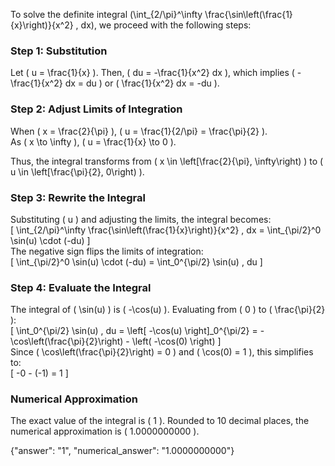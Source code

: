 

To solve the definite integral \(\int_{2/\pi}^\infty \frac{\sin\left(\frac{1}{x}\right)}{x^2} \, dx\), we proceed with the following steps:

### Step 1: Substitution
Let \( u = \frac{1}{x} \). Then, \( du = -\frac{1}{x^2} dx \), which implies \( -\frac{1}{x^2} dx = du \) or \( \frac{1}{x^2} dx = -du \).

### Step 2: Adjust Limits of Integration
When \( x = \frac{2}{\pi} \), \( u = \frac{1}{2/\pi} = \frac{\pi}{2} \).  
As \( x \to \infty \), \( u = \frac{1}{x} \to 0 \).  

Thus, the integral transforms from \( x \in \left[\frac{2}{\pi}, \infty\right) \) to \( u \in \left[\frac{\pi}{2}, 0\right) \).

### Step 3: Rewrite the Integral
Substituting \( u \) and adjusting the limits, the integral becomes:  
\[
\int_{2/\pi}^\infty \frac{\sin\left(\frac{1}{x}\right)}{x^2} \, dx = \int_{\pi/2}^0 \sin(u) \cdot (-du)
\]  
The negative sign flips the limits of integration:  
\[
\int_{\pi/2}^0 \sin(u) \cdot (-du) = \int_0^{\pi/2} \sin(u) \, du
\]

### Step 4: Evaluate the Integral
The integral of \( \sin(u) \) is \( -\cos(u) \). Evaluating from \( 0 \) to \( \frac{\pi}{2} \):  
\[
\int_0^{\pi/2} \sin(u) \, du = \left[ -\cos(u) \right]_0^{\pi/2} = -\cos\left(\frac{\pi}{2}\right) - \left( -\cos(0) \right)
\]  
Since \( \cos\left(\frac{\pi}{2}\right) = 0 \) and \( \cos(0) = 1 \), this simplifies to:  
\[
-0 - (-1) = 1
\]

### Numerical Approximation
The exact value of the integral is \( 1 \). Rounded to 10 decimal places, the numerical approximation is \( 1.0000000000 \).

{"answer": "1", "numerical_answer": "1.0000000000"}
